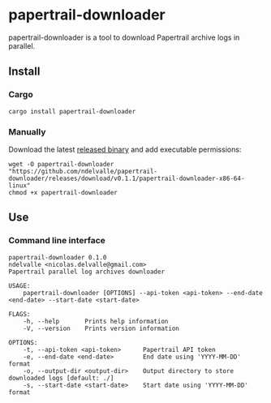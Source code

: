 # papertrail-downloader

papertrail-downloader is a tool to download Papertrail archive logs in parallel.


## Install

### Cargo

```
cargo install papertrail-downloader
```

### Manually

Download the latest [released binary](https://github.com/ndelvalle/papertrail-downloader/releases)
and add executable permissions:

```
wget -O papertrail-downloader "https://github.com/ndelvalle/papertrail-downloader/releases/download/v0.1.1/papertrail-downloader-x86-64-linux"
chmod +x papertrail-downloader
```

## Use

### Command line interface

```
papertrail-downloader 0.1.0
ndelvalle <nicolas.delvalle@gmail.com>
Papertrail parallel log archives downloader

USAGE:
    papertrail-downloader [OPTIONS] --api-token <api-token> --end-date <end-date> --start-date <start-date>

FLAGS:
    -h, --help       Prints help information
    -V, --version    Prints version information

OPTIONS:
    -t, --api-token <api-token>      Papertrail API token
    -e, --end-date <end-date>        End date using 'YYYY-MM-DD' format
    -o, --output-dir <output-dir>    Output directory to store downloaded logs [default: ./]
    -s, --start-date <start-date>    Start date using 'YYYY-MM-DD' format
```
